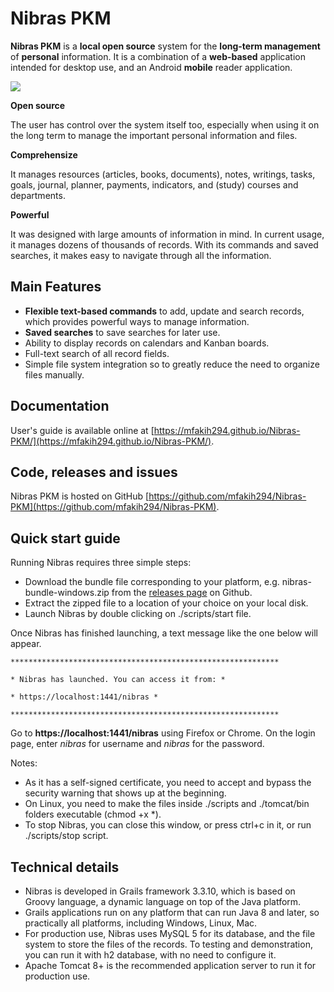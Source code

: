 # Nibras PKM

**Nibras PKM** is a __local open source__ system for the __long-term management__ of __personal__ information. It is a combination of a __web-based__ application intended for desktop use, and an Android __mobile__ reader application.

![](https://raw.githubusercontent.com/mfakih294/Nibras-PKM/master/docs/images/screenshot.jpg)


**Open source**

The user has control over the system itself too, especially when using it on the long term to manage the important personal information and files.

**Comprehensize**

It manages resources (articles, books, documents), notes, writings, tasks, goals, journal, planner, payments, indicators, and (study) courses and departments.

**Powerful**

It was designed with large amounts of information in mind. In current usage, it manages dozens of thousands of records. With its commands and saved searches, it makes easy to navigate through all the information.

## Main Features

* **Flexible text-based commands** to add, update and search records, which provides powerful ways to manage information.
* **Saved searches** to save searches for later use.
* Ability to display records on calendars and Kanban boards.
* Full-text search of all record fields.
* Simple file system integration so to greatly reduce the need to organize files manually.

## Documentation

User's guide is available online at [https://mfakih294.github.io/Nibras-PKM/](https://mfakih294.github.io/Nibras-PKM/).

## Code, releases and issues

Nibras PKM is hosted on GitHub [https://github.com/mfakih294/Nibras-PKM](https://github.com/mfakih294/Nibras-PKM).

## Quick start guide

Running Nibras requires three simple steps:

- Download the bundle file corresponding to your platform, e.g. nibras-bundle-windows.zip from the [releases page](https://github.com/mfakih294/Nibras-PKM/releases) on Github.
- Extract the zipped file to a location of your choice on your local disk.
- Launch Nibras by double clicking on ./scripts/start file.

Once Nibras has finished launching, a text message like the one below will appear.

`************************************************************`

`* Nibras has launched. You can access it from: *`

`* https://localhost:1441/nibras *`

`************************************************************`

Go to **https://localhost:1441/nibras** using Firefox or Chrome. On the login page, enter *nibras* for username and *nibras* for the password.

Notes: 
- As it has a self-signed certificate, you need to accept and bypass the security warning that shows up at the beginning.
- On Linux, you need to make the files inside ./scripts and ./tomcat/bin folders executable (chmod +x *).
- To stop Nibras, you can close this window, or press ctrl+c in it, or run ./scripts/stop script.

## Technical details

* Nibras is developed in Grails framework 3.3.10, which is based on Groovy language, a dynamic language on top of the Java platform.
* Grails applications run on any platform that can run Java 8 and later, so practically all platforms, including Windows, Linux, Mac.
* For production use, Nibras uses MySQL 5 for its database, and the file system to store the files of the records. To testing and demonstration, you can run it with h2 database, with no need to configure it.
* Apache Tomcat 8+ is the recommended application server to run it for production use.
